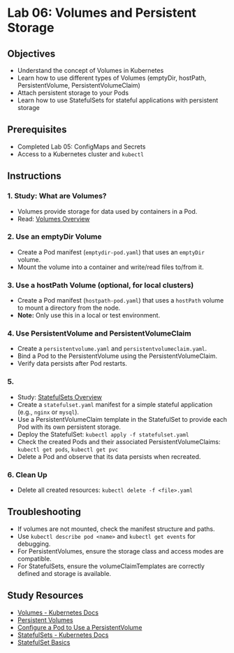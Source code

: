# Lab 06: Volumes and Persistent Storage

## Objectives
- Understand the concept of Volumes in Kubernetes
- Learn how to use different types of Volumes (emptyDir, hostPath, PersistentVolume, PersistentVolumeClaim)
- Attach persistent storage to your Pods
- Learn how to use StatefulSets for stateful applications with persistent storage

## Prerequisites
- Completed Lab 05: ConfigMaps and Secrets
- Access to a Kubernetes cluster and `kubectl`

## Instructions

### 1. Study: What are Volumes?
- Volumes provide storage for data used by containers in a Pod.
- Read: [Volumes Overview](https://kubernetes.io/docs/concepts/storage/volumes/)

### 2. Use an emptyDir Volume
- Create a Pod manifest (`emptydir-pod.yaml`) that uses an `emptyDir` volume.
- Mount the volume into a container and write/read files to/from it.

### 3. Use a hostPath Volume (optional, for local clusters)
- Create a Pod manifest (`hostpath-pod.yaml`) that uses a `hostPath` volume to mount a directory from the node.
- **Note:** Only use this in a local or test environment.

### 4. Use PersistentVolume and PersistentVolumeClaim
- Create a `persistentvolume.yaml` and `persistentvolumeclaim.yaml`.
- Bind a Pod to the PersistentVolume using the PersistentVolumeClaim.
- Verify data persists after Pod restarts.

### 5.
- Study: [StatefulSets Overview](https://kubernetes.io/docs/concepts/workloads/controllers/statefulset/)
- Create a `statefulset.yaml` manifest for a simple stateful application (e.g., `nginx` or `mysql`).
- Use a PersistentVolumeClaim template in the StatefulSet to provide each Pod with its own persistent storage.
- Deploy the StatefulSet: `kubectl apply -f statefulset.yaml`
- Check the created Pods and their associated PersistentVolumeClaims: `kubectl get pods`, `kubectl get pvc`
- Delete a Pod and observe that its data persists when recreated.

### 6. Clean Up
- Delete all created resources: `kubectl delete -f <file>.yaml`

## Troubleshooting
- If volumes are not mounted, check the manifest structure and paths.
- Use `kubectl describe pod <name>` and `kubectl get events` for debugging.
- For PersistentVolumes, ensure the storage class and access modes are compatible.
- For StatefulSets, ensure the volumeClaimTemplates are correctly defined and storage is available.

## Study Resources
- [Volumes - Kubernetes Docs](https://kubernetes.io/docs/concepts/storage/volumes/)
- [Persistent Volumes](https://kubernetes.io/docs/concepts/storage/persistent-volumes/)
- [Configure a Pod to Use a PersistentVolume](https://kubernetes.io/docs/tasks/configure-pod-container/configure-persistent-volume-storage/)
- [StatefulSets - Kubernetes Docs](https://kubernetes.io/docs/concepts/workloads/controllers/statefulset/)
- [StatefulSet Basics](https://kubernetes.io/docs/tutorials/stateful-application/basic-stateful-set/) 